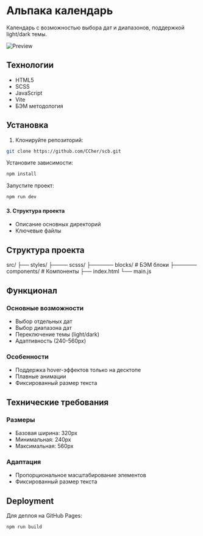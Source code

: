 # Альпака календарь

Календарь с возможностью выбора дат и диапазонов, поддержкой light/dark темы.

![Preview](docs/preview.png)

## Технологии
* HTML5
* SCSS
* JavaScript
* Vite
* БЭМ методология

## Установка

1. Клонируйте репозиторий:
```bash
git clone https://github.com/CCher/scb.git
```
Установите зависимости:
```bash
npm install
```

Запустите проект:

```bash
npm run dev
```


#### 3. Структура проекта
* Описание основных директорий
* Ключевые файлы


## Структура проекта
src/
├── styles/
├──── scsss/
├────── blocks/ # БЭМ блоки
├────── components/ # Компоненты
├── index.html
└── main.js

## Функционал

### Основные возможности
* Выбор отдельных дат
* Выбор диапазона дат
* Переключение темы (light/dark)
* Адаптивность (240-560px)

### Особенности
* Поддержка hover-эффектов только на десктопе
* Плавные анимации
* Фиксированный размер текста

## Технические требования

### Размеры
* Базовая ширина: 320px
* Минимальная: 240px
* Максимальная: 560px

### Адаптация
* Пропорциональное масштабирование элементов
* Фиксированный размер текста


## Deployment

Для деплоя на GitHub Pages:
```bash
npm run build
```






